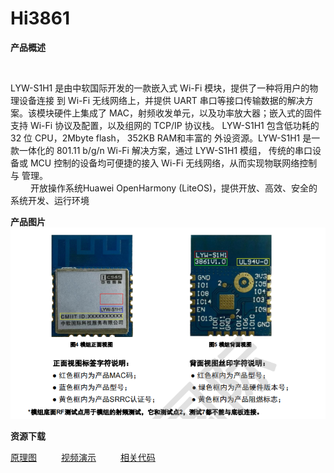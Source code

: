 # Hi3861

**<div face="微软雅黑" size=5>产品概述</div>**

&ensp;&ensp;&ensp;&ensp;
<div face="微软雅黑" size=4>
LYW-S1H1 是由中软国际开发的一款嵌入式 Wi-Fi 模块，提供了一种将用户的物理设备连接
到 Wi-Fi 无线网络上，并提供 UART 串口等接口传输数据的解决方案。该模块硬件上集成了
MAC，射频收发单元，以及功率放大器；嵌入式的固件支持 Wi-Fi 协议及配置，以及组网的
TCP/IP 协议栈。 LYW-S1H1 包含低功耗的 32 位 CPU，2Mbyte flash， 352KB RAM和丰富的
外设资源。LYW-S1H1 是一款一体化的 801.11 b/g/n Wi-Fi 解决方案，通过 LYW-S1H1 模组，
传统的串口设备或 MCU 控制的设备均可便捷的接入 Wi-Fi 无线网络，从而实现物联网络控制与
管理。
<br>
&ensp;&ensp;&ensp;&ensp;
开放操作系统Huawei OpenHarmony (LiteOS)，提供开放、高效、安全的系统开发、运行环境
</div>

**<div face="微软雅黑" size=5>产品图片</div>**
<img src="/public/wps/H3861.png" width="1000"/>

**<div face="微软雅黑" size=5>资源下载</div>**

[原理图](http://www.baidu.com) &ensp;&ensp;&ensp;&ensp;&ensp;[视频演示](http://www.baidu.com) &ensp;&ensp;&ensp;&ensp;&ensp;[相关代码](http://www.baidu.com)  